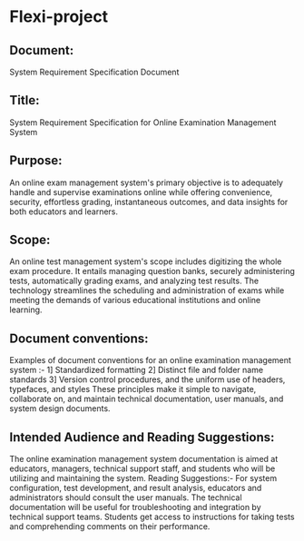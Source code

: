 # Flexi-project

## Document:
System Requirement Specification Document

## Title:
System Requirement Specification for Online Examination Management System

## Purpose:
An online exam management system's primary objective is to adequately handle and supervise examinations online while offering convenience, security, effortless grading, instantaneous outcomes, and data insights for both educators and learners.
## Scope:
An online test management system's scope includes digitizing the whole exam procedure.
It entails managing question banks, securely administering tests, automatically grading exams, and analyzing test results. 
The technology streamlines the scheduling and administration of exams while meeting the demands of various educational institutions and online learning.

## Document conventions:
Examples of document conventions for an online examination management system :-
1] Standardized formatting
2] Distinct file and folder name standards
3] Version control procedures, and the uniform use of headers, typefaces, and styles
These principles make it simple to navigate, collaborate on, and maintain technical documentation, user manuals, and system design documents.
## Intended Audience and Reading Suggestions:
The online examination management system documentation is aimed at educators, managers, technical support staff, and students who will be utilizing and maintaining the system.
Reading Suggestions:-
For system configuration, test development, and result analysis, educators and administrators should consult the user manuals. 
The technical documentation will be useful for troubleshooting and integration by technical support teams. 
Students get access to instructions for taking tests and comprehending comments on their performance.
